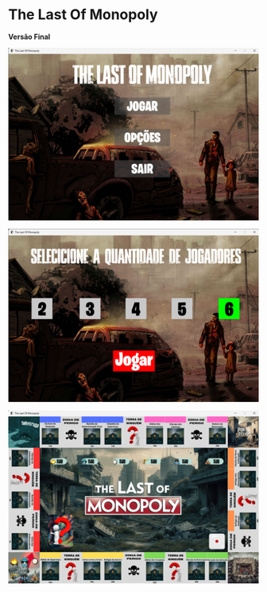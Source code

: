 # The Last Of Monopoly

**Versão Final**

![Menu Principal](imagensExemplo/1.png)

![Tela Seleção da Quantidade de Jogadores](imagensExemplo/2.png)

![Tela Jogo](imagensExemplo/3.png)



